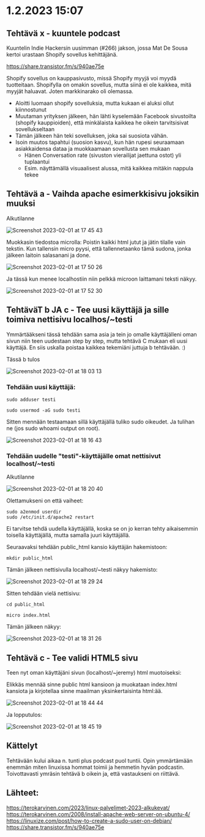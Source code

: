 # 1.2.2023 15:07

## Tehtävä x - kuuntele podcast

Kuuntelin Indie Hackersin uusimman (#266) jakson, jossa Mat De Sousa kertoi urastaan Shopify sovellus kehittäjänä. 

https://share.transistor.fm/s/940ae75e

Shopify sovellus on kauppasivusto, missä Shopify myyjä voi myydä tuotteitaan.
Shopifylla on omakin sovellus, mutta siinä ei ole kaikkea, mitä myyjät haluavat. Joten markkinarako oli olemassa.

- Aloitti luomaan shopify sovelluksia, mutta kukaan ei aluksi ollut kiinnostunut
- Muutaman yrityksen jälkeen, hän lähti kyselemään Facebook sivustoilta (shopify kauppioiden), että minkälaista kaikkea he oikein tarvitsisivat sovellukseltaan
- Tämän jälkeen hän teki sovelluksen, joka sai suosiota vähän.
- Isoin muutos tapahtui (suosion kasvu), kun hän rupesi seuraamaan asiakkaidensa dataa ja muokkaamaan sovellusta sen mukaan
  - Hänen Conversation rate (sivuston vierailijat jaettuna ostot) yli tuplaantui
  - Esim. näyttämällä visuaalisest alussa, mitä kaikkea mitäkin nappula tekee


## Tehtävä a - Vaihda apache esimerkkisivu joksikin muuksi 

Alkutilanne

![Screenshot 2023-02-01 at 17 45 43](https://user-images.githubusercontent.com/104775534/216091733-89aaf8aa-8f8a-4440-afa8-3af2bcbf74e8.png)

Muokkasin tiedostoa microlla: Poistin kaikki html jutut ja jätin tilalle vain tekstin. Kun tallensin micro pyysi, että tallennetaanko tämä sudona,
jonka jälkeen laitoin salasanani ja done.

![Screenshot 2023-02-01 at 17 50 26](https://user-images.githubusercontent.com/104775534/216093388-2dd10d4f-bced-46c4-8447-44a800795e16.png)

Ja tässä kun menee localhostiin niin pelkkä microon laittamani teksti näkyy.

![Screenshot 2023-02-01 at 17 52 30](https://user-images.githubusercontent.com/104775534/216093931-a48dabb1-472b-4562-b99f-a075dfa843e5.png)


## TehtäväT b JA c - Tee uusi käyttäjä ja sille toimiva nettisivu localhos/~testi

Ymmärtääkseni tässä tehdään sama asia ja tein jo omalle käyttäjälleni oman sivun niin teen uudestaan step by step, mutta tehtävä C mukaan eli uusi käyttäjä. En siis uskalla poistaa kaikkea tekemiäni juttuja b tehtävään. :)

Tässä b tulos

![Screenshot 2023-02-01 at 18 03 13](https://user-images.githubusercontent.com/104775534/216096632-8485be0a-f105-4a75-b4f5-f0f2236ca467.png)


### Tehdään uusi käyttäjä:
  
    sudo adduser testi
  
    sudo usermod -aG sudo testi

Sitten mennään testaamaan sillä käyttäjällä tuliko sudo oikeudet. Ja tulihan ne (jos sudo whoami output on root).

![Screenshot 2023-02-01 at 18 16 43](https://user-images.githubusercontent.com/104775534/216099866-b6e2a3ed-251c-4eac-bab5-1fc00dc4b7ab.png)

### Tehdään uudelle "testi"-käyttäjälle omat nettisivut localhost/~testi

Alkutilanne

![Screenshot 2023-02-01 at 18 20 40](https://user-images.githubusercontent.com/104775534/216100895-aca97957-0bef-4317-bef3-7e50b980ac28.png)

Olettamukseni on että vaiheet:

    sudo a2enmod userdir
    sudo /etc/init.d/apache2 restart

Ei tarvitse tehdä uudella käyttäjällä, koska se on jo kerran tehty aikaisemmin toisella käyttäjällä, mutta samalla juuri käyttäjällä.

Seuraavaksi tehdään public_html kansio käyttäjän hakemistoon:

    mkdir public_html
  
Tämän jälkeen nettisivulla localhost/~testi näkyy hakemisto:

![Screenshot 2023-02-01 at 18 29 24](https://user-images.githubusercontent.com/104775534/216103413-f7b39b68-4c1f-45ac-9d3e-f2448f9510cf.png)

Sitten tehdään vielä nettisivu:

    cd public_html
  
    micro index.html
  
Tämän jälkeen näkyy: 
  
![Screenshot 2023-02-01 at 18 31 26](https://user-images.githubusercontent.com/104775534/216103855-23e208a5-d0e4-4754-ae73-38ebd8c43cc6.png)


## Tehtävä c - Tee validi HTML5 sivu
  
  Teen nyt oman käyttäjäni sivun (localhost/~jeremy) html muotoiseksi: 
  
  Elikkäs mennää sinne public html kansioon ja muokataan index.html kansiota ja kirjotellaa sinne maailman yksinkertaisinta html:ää.
  
  
  ![Screenshot 2023-02-01 at 18 44 44](https://user-images.githubusercontent.com/104775534/216107004-7078e3d7-381f-451e-a347-c06861f93674.png)

Ja lopputulos: 

![Screenshot 2023-02-01 at 18 45 19](https://user-images.githubusercontent.com/104775534/216107140-b60cf039-0735-4c51-9273-a150c8a11cbd.png)

  
## Kättelyt 

Tehtävään kului aikaa n. tunti plus podcast puol tuntii. Opin ymmärtämään enemmän miten linuxissa hommat toimii ja hemmetin hyvän podcastin.
Toivottavasti ymräsin tehtävä b oikein ja, että vastaukseni on riittävä.

## Lähteet: 

https://terokarvinen.com/2023/linux-palvelimet-2023-alkukevat/
https://terokarvinen.com/2008/install-apache-web-server-on-ubuntu-4/
https://linuxize.com/post/how-to-create-a-sudo-user-on-debian/
https://share.transistor.fm/s/940ae75e
